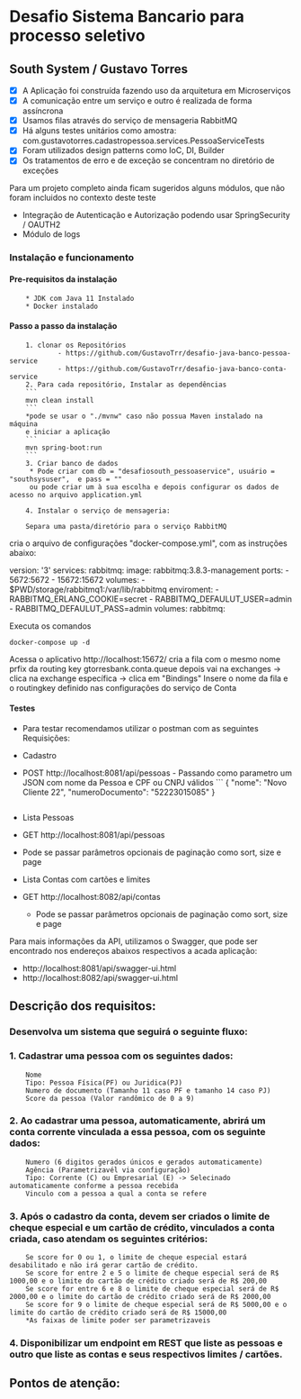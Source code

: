 # Desafio Sistema Bancario para processo seletivo

## South System / Gustavo Torres

- [x] A Aplicação foi construída fazendo uso da arquitetura em Microserviços
- [x] A comunicação entre um serviço e outro é realizada de forma assíncrona
- [x] Usamos filas através do serviço de mensageria RabbitMQ
- [x] Há alguns testes unitários como amostra: com.gustavotorres.cadastropessoa.services.PessoaServiceTests
- [x] Foram utilizados design patterns como IoC, DI, Builder
- [x] Os tratamentos de erro e de exceção se concentram no diretório de exceções

Para um projeto completo ainda ficam sugeridos alguns módulos, que não foram incluidos no contexto deste teste

 * Integração de Autenticação e Autorização podendo usar SpringSecurity / OAUTH2
 * Módulo de logs

### Instalação e funcionamento
####     Pre-requisitos da instalação
        * JDK com Java 11 Instalado
        * Docker instalado

#### Passo a passo da instalação
        1. clonar os Repositórios
                - https://github.com/GustavoTrr/desafio-java-banco-pessoa-service
                - https://github.com/GustavoTrr/desafio-java-banco-conta-service
        2. Para cada repositório, Instalar as dependências 
        ```
        mvn clean install
        ``` 
        *pode se usar o "./mvnw" caso não possua Maven instalado na máquina
        e iniciar a aplicação
        ```
        mvn spring-boot:run
        ``` 
        3. Criar banco de dados
         * Pode criar com db = "desafiosouth_pessoaservice", usuário = "southsysuser",  e pass = ""
         ou pode criar um à sua escolha e depois configurar os dados de acesso no arquivo application.yml
         
        4. Instalar o serviço de mensageria:

        Separa uma pasta/diretório para o serviço RabbitMQ
cria o arquivo de configurações "docker-compose.yml", com as instruções abaixo:

version: '3'
services:
  rabbitmq:
    image: rabbitmq:3.8.3-management
	ports:
	 - 5672:5672
	 - 15672:15672
	volumes:
	 - $PWD/storage/rabbitmq1:/var/lib/rabbitmq
	enviroment:
	 - RABBITMQ_ERLANG_COOKIE=secret
	 - RABBITMQ_DEFAULUT_USER=admin
	 - RABBITMQ_DEFAULUT_PASS=admin
volumes:
  rabbitmq:

Executa os comandos
```
docker-compose up -d
```
Acessa o aplicativo http://localhost:15672/
cria a fila com o mesmo nome prfix da routing key gtorresbank.conta.queue
depois vai na exchanges -> clica na exchange específica -> clica em "Bindings"
Insere o nome da fila e o routingkey definido nas configurações do serviço de Conta



#### Testes
 - Para testar recomendamos utilizar o postman com as seguintes Requisições:
  - Cadastro
   - POST http://localhost:8081/api/pessoas
    - Passando como parametro um JSON com nome da Pessoa e CPF ou CNPJ válidos
    ``` 
        {
                "nome": "Novo Cliente 22",
                "numeroDocumento": "52223015085"
        }
        ``` 

 - Lista Pessoas
  - GET http://localhost:8081/api/pessoas
   - Pode se passar parâmetros opcionais de paginação como sort, size e page

 - Lista Contas com cartões e limites
  - GET http://localhost:8082/api/contas
    - Pode se passar parâmetros opcionais de paginação como sort, size e page

Para mais informações da API, utilizamos o Swagger, que pode ser encontrado nos endereços abaixos respectivos a acada aplicação:

 * http://localhost:8081/api/swagger-ui.html
 * http://localhost:8082/api/swagger-ui.html




## Descrição dos requisitos: 

### Desenvolva um sistema que seguirá o seguinte fluxo:

### 1. Cadastrar uma pessoa com os seguintes dados:
        Nome
        Tipo: Pessoa Física(PF) ou Juridica(PJ)
        Numero de documento (Tamanho 11 caso PF e tamanho 14 caso PJ)
        Score da pessoa (Valor randômico de 0 a 9)

### 2. Ao cadastrar uma pessoa, automaticamente, abrirá um conta corrente vinculada a essa pessoa, com os seguinte dados:
        Numero (6 digitos gerados únicos e gerados automaticamente)
        Agência (Parametrizavél via configuração)
        Tipo: Corrente (C) ou Empresarial (E) -> Selecinado automaticamente conforme a pessoa recebida
        Vinculo com a pessoa a qual a conta se refere

### 3. Após o cadastro da conta, devem ser criados o limite de cheque especial e um cartão de crédito, vinculados a conta criada, caso atendam os seguintes critérios:
        Se score for 0 ou 1, o limite de cheque especial estará desabilitado e não irá gerar cartão de crédito.
        Se score for entre 2 e 5 o limite de cheque especial será de R$ 1000,00 e o limite do cartão de crédito criado será de R$ 200,00
        Se score for entre 6 e 8 o limite de cheque especial será de R$ 2000,00 e o limite do cartão de crédito criado será de R$ 2000,00
        Se score for 9 o limite de cheque especial será de R$ 5000,00 e o limite do cartão de crédito criado será de R$ 15000,00
        *As faixas de limite poder ser parametrizaveis
    
### 4. Disponibilizar um endpoint em REST que liste as pessoas e outro que liste as contas e seus respectivos limites / cartões.

## Pontos de atenção:

